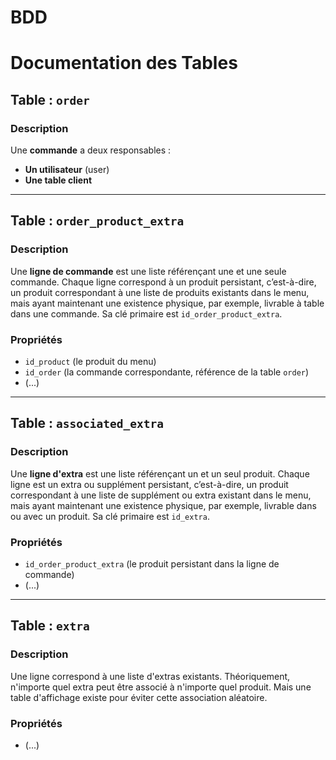 # BDD


# Documentation des Tables

## Table : `order`

### Description
Une **commande** a deux responsables :
- **Un utilisateur** (user)
- **Une table client**

---

## Table : `order_product_extra`

### Description
Une **ligne de commande** est une liste référençant une et une seule commande.
Chaque ligne correspond à un produit persistant, c’est-à-dire, un produit correspondant à une liste de produits existants dans le menu, mais ayant maintenant une existence physique, par exemple, livrable à table dans une commande.
Sa clé primaire est `id_order_product_extra`.

### Propriétés
- `id_product` (le produit du menu)
- `id_order` (la commande correspondante, référence de la table `order`)
- (...)

---

## Table : `associated_extra`

### Description
Une **ligne d'extra** est une liste référençant un et un seul produit.
Chaque ligne est un extra ou supplément persistant, c’est-à-dire, un produit correspondant à une liste de supplément ou extra existant dans le menu, mais ayant maintenant une existence physique, par exemple, livrable dans ou avec un produit.
Sa clé primaire est `id_extra`.

### Propriétés
- `id_order_product_extra` (le produit persistant dans la ligne de commande)
- (...)
---

## Table : `extra`

### Description
Une ligne correspond à une liste d'extras existants. Théoriquement, n'importe quel extra peut être associé à n'importe quel produit. Mais une table d'affichage existe pour éviter cette association aléatoire.

### Propriétés
- (...)
